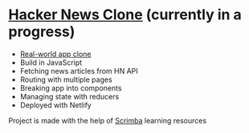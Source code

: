 # [Hacker News Clone](https://frontendella-hacker-news-clone.netlify.app) (currently in a progress)

* [Real-world app clone](https://news.ycombinator.com/)
* Build in JavaScript
* Fetching news articles from HN API
* Routing with multiple pages
* Breaking app into components
* Managing state with reducers
* Deployed with Netlify
     

Project is made with the help of [Scrimba](https://scrimba.com/allcourses) learning resources
